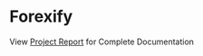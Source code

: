 # Forexify

View [Project Report](https://github.com/Freeman-md/forexify/blob/main/project-report.pdf) for Complete Documentation
